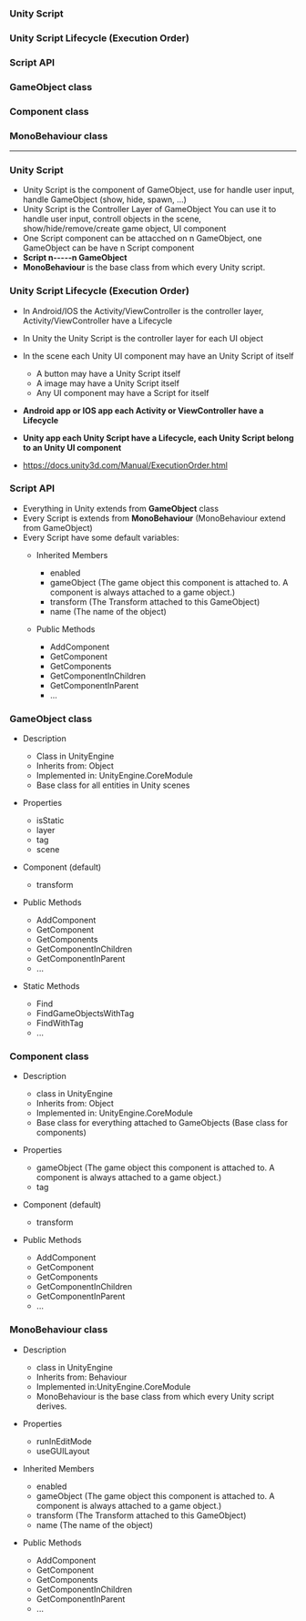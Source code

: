 
### Unity Script
### Unity Script Lifecycle (Execution Order)
### Script API
### GameObject class
### Component class
### MonoBehaviour class
-----------------------------------------

### Unity Script

* Unity Script is the component of GameObject, use for handle user input, handle GameObject (show, hide, spawn, ...)
* Unity Script is the Controller Layer of GameObject You can use it to handle user input, controll objects in the scene, show/hide/remove/create game object, UI component
* One Script component can be attacched on n GameObject, one GameObject can be have n Script component
* **Script n-----n GameObject**
* **MonoBehaviour** is the base class from which every Unity script.

### Unity Script Lifecycle (Execution Order)

* In Android/IOS the Activity/ViewController is the controller layer, Activity/ViewController have a Lifecycle
* In Unity the Unity Script is the controller layer for each UI object
* In the scene each Unity UI component may have an Unity Script of itself
  * A button may have a Unity Script itself
  * A image may have a Unity Script itself
  * Any UI component may have a Script for itself
  
* **Android app or IOS app each Activity or ViewController have a Lifecycle**
* **Unity app each Unity Script have a Lifecycle, each Unity Script belong to an Unity UI component**
  
* https://docs.unity3d.com/Manual/ExecutionOrder.html

### Script API
  * Everything in Unity extends from **GameObject** class
  * Every Script is extends from **MonoBehaviour** (MonoBehaviour extend from GameObject)
  * Every Script have some default variables:
    * Inherited Members
      * enabled
      * gameObject (The game object this component is attached to. A component is always attached to a game object.)
      * transform	(The Transform attached to this GameObject)
      * name (The name of the object)

    * Public Methods
      * AddComponent
      * GetComponent
      * GetComponents
      * GetComponentInChildren
      * GetComponentInParent
      * ...
  
### GameObject class

  * Description
    * Class in UnityEngine
    * Inherits from: Object
    * Implemented in: UnityEngine.CoreModule
    * Base class for all entities in Unity scenes
  
  * Properties
    * isStatic
    * layer
    * tag
    * scene
  * Component (default)
    * transform
    
  * Public Methods
    * AddComponent
    * GetComponent
    * GetComponents
    * GetComponentInChildren
    * GetComponentInParent
    * ...
    
  * Static Methods
    * Find
    * FindGameObjectsWithTag
    * FindWithTag
    * ...
  
### Component class

  * Description
    * class in UnityEngine
    * Inherits from: Object
    * Implemented in: UnityEngine.CoreModule
    * Base class for everything attached to GameObjects (Base class for components)
    
  * Properties
    * gameObject (The game object this component is attached to. A component is always attached to a game object.)
    * tag
    
  * Component (default)
    * transform
    
  * Public Methods
    * AddComponent
    * GetComponent
    * GetComponents
    * GetComponentInChildren
    * GetComponentInParent
    * ...
  

### MonoBehaviour class

  * Description
    * class in UnityEngine
    * Inherits from: Behaviour
    * Implemented in:UnityEngine.CoreModule
    * MonoBehaviour is the base class from which every Unity script derives.
    
  * Properties
    * runInEditMode
    * useGUILayout
    
  * Inherited Members
    * enabled
    * gameObject (The game object this component is attached to. A component is always attached to a game object.)
    * transform	(The Transform attached to this GameObject)
    * name (The name of the object)

  * Public Methods
    * AddComponent
    * GetComponent
    * GetComponents
    * GetComponentInChildren
    * GetComponentInParent
    * ...
